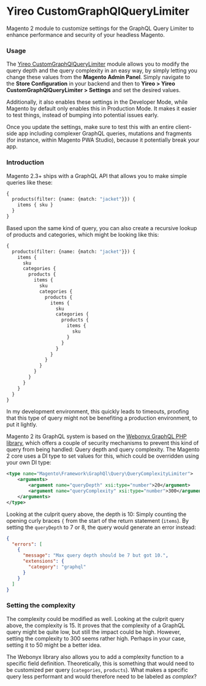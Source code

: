 # Yireo CustomGraphQlQueryLimiter
Magento 2 module to customize settings for the GraphQL Query Limiter to enhance performance and security of your headless Magento.

### Usage
The [Yireo CustomGraphQlQueryLimiter](CustomGraphQlQueryLimiter) module allows you to modify the query depth and the query complexity in an easy way, by simply letting you change these values from the **Magento Admin Panel**. Simply navigate to the **Store Configuration** in your backend and then to **Yireo > Yireo CustomGraphQlQueryLimiter > Settings** and set the desired values.
 
 Additionally, it also enables these settings in the Developer Mode, while Magento by default only enables this in Production Mode. It makes it easier to test things, instead of bumping into potential issues early.
 
 Once you update the settings, make sure to test this with an entire client-side app including complexer GraphQL queries, mutations and fragments (for instance, within Magento PWA Studio), because it potentially break your app.

### Introduction
Magento 2.3+ ships with a GraphQL API that allows you to make simple queries like these:
```graphql
{
  products(filter: {name: {match: "jacket"}}) {
    items { sku }
  }
}
``` 

Based upon the same kind of query, you can also create a recursive lookup of products and categories, which might be looking like this:
```graphql
{
  products(filter: {name: {match: "jacket"}}) {
    items {
      sku
      categories {
        products {
          items {
            sku
            categories {
              products {
                items {
                  sku
                  categories {
                    products {
                      items {
                        sku
                      }
                    }
                  }
                }
              }
            }
          }
        }
      }
    }
  }
}
```
In my development environment, this quickly leads to timeouts, proofing that this type of query might not be benefiting a production environment, to put it lightly.

Magento 2 its GraphQL system is based on the [Webonyx GraphQL PHP library](https://github.com/webonyx/graphql-php/), which offers a couple of security mechanisms to prevent this kind of query from being handled: Query depth and query complexity. The Magento 2 core uses a DI type to set values for this, which could be overridden using your own DI type:

```xml
<type name="Magento\Framework\GraphQl\Query\QueryComplexityLimiter">
    <arguments>
        <argument name="queryDepth" xsi:type="number">20</argument>
        <argument name="queryComplexity" xsi:type="number">300</argument>
    </arguments>
</type>
```

Looking at the culprit query above, the depth is 10: Simply counting the opening curly braces `{` from the start of the return statement (`items`). By setting the `queryDepth` to 7 or 8, the query would generate an error instead:

```json
{
  "errors": [
    {
      "message": "Max query depth should be 7 but got 10.",
      "extensions": {
        "category": "graphql"
      }
    }
  ]
}
```

### Setting the complexity
The complexity could be modified as well. Looking at the culprit query above, the complexity is 15. It proves that the complexity of a GraphQL query might be quite low, but still the impact could be high. However, setting the complexity to 300 seems rather high. Perhaps in your case, setting it to 50 might be a better idea.

The Webonyx library also allows you to add a complexity function to a specific field definition. Theoretically, this is something that would need to be customized per query (`categories`, `products`). What makes a specific query less performant and would therefore need to be labeled as *complex*?  
